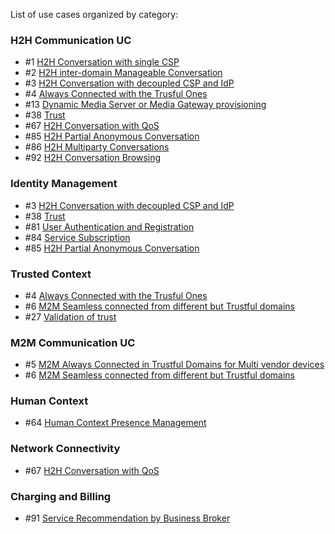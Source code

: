 List of use cases organized by category:

### H2H Communication UC
* #1 [H2H Conversation with single CSP](https://github.com/reTHINK-project/use-cases/blob/master/docs/H2H%20Conversation%20with%20single%20CSP.md)
* #2 [H2H inter-domain Manageable Conversation](https://github.com/reTHINK-project/use-cases/blob/master/docs/H2H%20inter-domain%20Manageable%20Conversation.md)
* #3 [H2H Conversation with decoupled CSP and IdP](https://github.com/reTHINK-project/use-cases/blob/master/docs/H2H%20Conversation%20with%20decoupled%20CSP%20and%20IdP.md)
* #4 [Always Connected with the Trusful Ones](https://github.com/reTHINK-project/use-cases/blob/master/docs/Always%20Connected%20with%20the%20Trusful%20Ones.md)
* #13 [Dynamic Media Server or Media Gateway provisioning](https://github.com/reTHINK-project/use-cases/blob/master/docs/Dynamic%20Media%20Server%20or%20Media%20Gateway%20provisioning.md)
* #38 [Trust](https://github.com/reTHINK-project/use-cases/blob/master/docs/Trust.md)
* #67 [H2H Conversation with QoS](https://github.com/reTHINK-project/use-cases/blob/master/docs/H2H%20Conversation%20with%20QoS.md)
* #85 [H2H Partial Anonymous Conversation](https://github.com/reTHINK-project/use-cases/blob/master/docs/H2H%20Partial%20Anonymous%20Conversation.md)
* #86 [H2H Multiparty Conversations](https://github.com/reTHINK-project/use-cases/blob/master/docs/H2H%20Multiparty%20Conversations.md)
* #92 [H2H Conversation Browsing](https://github.com/reTHINK-project/use-cases/blob/master/docs/H2H%20Conversation%20Browsing.md)

### Identity Management
* #3 [H2H Conversation with decoupled CSP and IdP](https://github.com/reTHINK-project/use-cases/blob/master/docs/H2H%20Conversation%20with%20decoupled%20CSP%20and%20IdP.md)
* #38 [Trust](https://github.com/reTHINK-project/use-cases/blob/master/docs/Trust.md)
* #81 [User Authentication and Registration](https://github.com/reTHINK-project/use-cases/blob/master/docs/User%20Authentication%20and%20Registration.md)
* #84 [Service Subscription](https://github.com/reTHINK-project/use-cases/blob/master/docs/Service%20Subscription.md)
* #85 [H2H Partial Anonymous Conversation](https://github.com/reTHINK-project/use-cases/blob/master/docs/H2H%20Partial%20Anonymous%20Conversation.md)

### Trusted Context
* #4 [Always Connected with the Trusful Ones](https://github.com/reTHINK-project/use-cases/blob/master/docs/Always%20Connected%20with%20the%20Trusful%20Ones.md)
* #6 [M2M Seamless connected from different but Trustful domains](https://github.com/reTHINK-project/use-cases/blob/master/docs/M2M%20Seamless%20connected%20from%20different%20but%20Trustful%20domains.md)
* #27 [Validation of trust](https://github.com/reTHINK-project/use-cases/blob/master/docs/Validation%20of%20trust.md)

### M2M Communication UC
* #5 [M2M Always Connected in Trustful Domains for Multi vendor devices](https://github.com/reTHINK-project/use-cases/blob/master/docs/M2M%20Always%20Connected%20in%20Trustful%20Domains%20for%20Multi%20vendor%20devices.md)
* #6 [M2M Seamless connected from different but Trustful domains](https://github.com/reTHINK-project/use-cases/blob/master/docs/M2M%20Seamless%20connected%20from%20different%20but%20Trustful%20domains.md)

### Human Context
* #64 [Human Context Presence Management](https://github.com/reTHINK-project/use-cases/blob/master/docs/Human%20Context%20Presence%20Management.md)

### Network Connectivity
* #67 [H2H Conversation with QoS](https://github.com/reTHINK-project/use-cases/blob/master/docs/H2H%20Conversation%20with%20QoS.md)

### Charging and Billing
* #91 [Service Recommendation by Business Broker](https://github.com/reTHINK-project/use-cases/blob/master/docs/Service%20Recommendation%20by%20Business%20Broker.md)